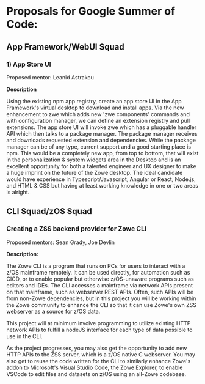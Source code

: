# Proposals for Google Summer of Code: #

## App Framework/WebUI Squad ##

### 1) App Store UI ###

Proposed mentor: Leanid Astrakou

**Description**

Using the existing npm app registry, create an app store UI in the App Framework's virtual desktop to download and install apps. Via the new enhancement to zwe which adds new 'zwe components' commands and with configuration manager, we can define an extension registry and pull extensions. The app store UI will invoke zwe which has a pluggable handler API which then talks to a package manager. The package manager receives and downloads requested extension and dependencies. While the package manager can be of any type, current support and a good starting place is npm. This would be a completely new app, from top to bottom, that will exist in the personalization & system widgets area in the Desktop and is an excellent opportunity for both a talented engineer and UX designer to make a huge imprint on the future of the Zowe desktop. The ideal candidate would have experience in Typescript/Javascript, Angular or React, Node.js, and HTML & CSS but having at least working knowledge in one or two areas is alright. 

## CLI Squad/zOS Squad

### Creating a ZSS backend provider for Zowe CLI

Proposed mentors: Sean Grady, Joe Devlin

**Description:**

The Zowe CLI is a program that runs on PCs for users to interact with a z/OS mainframe remotely. It can be used directly, for automation such as CICD, or to enable popular but otherwise z/OS-unaware programs such as editors and IDEs. The CLI accesses a mainframe via network APIs present on that mainframe, such as webserver REST APIs. Often, such APIs will be from non-Zowe dependencies, but in this project you will be working within the Zowe community to enhance the CLI so that it can use Zowe's own ZSS webserver as a source for z/OS data.

This project will at minimum involve programming to utilize existing HTTP network APIs to fulfill a nodeJS interface for each type of data possible to use in the CLI.

As the project progresses, you may also get the opportunity to add new HTTP APIs to the ZSS server, which is a z/OS native C webserver. You may also get to reuse the code written for the CLI to similarly enhance Zowe's addon to Microsoft's Visual Studio Code, the Zowe Explorer, to enable VSCode to edit files and datasets on z/OS using an all-Zowe codebase.

